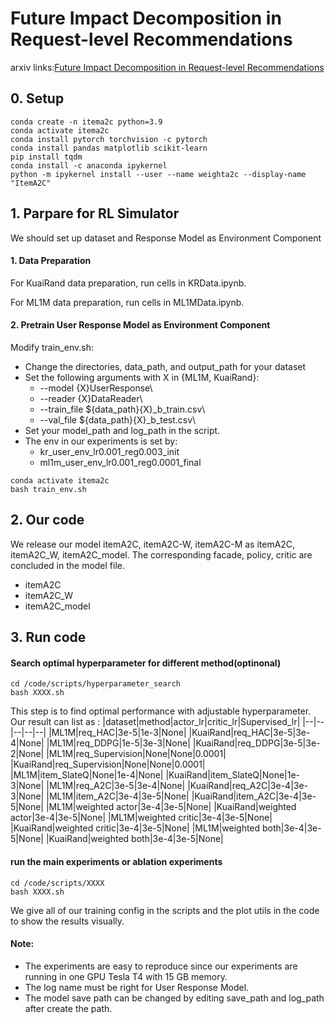 # Future Impact Decomposition in Request-level Recommendations

arxiv links:[Future Impact Decomposition in Request-level Recommendations](https://arxiv.org/abs/2401.16108)



## 0. Setup

```
conda create -n itema2c python=3.9
conda activate itema2c
conda install pytorch torchvision -c pytorch
conda install pandas matplotlib scikit-learn
pip install tqdm
conda install -c anaconda ipykernel
python -m ipykernel install --user --name weighta2c --display-name "ItemA2C"
```

## 1. Parpare for RL Simulator


We should set up dataset and  Response Model as Environment Component
#### 1. Data Preparation

For KuaiRand data preparation, run cells in KRData.ipynb. 

For ML1M data preparation, run cells in ML1MData.ipynb. 

#### 2. Pretrain User Response Model as Environment Component

Modify train_env.sh:
* Change the directories, data_path, and output_path for your dataset
* Set the following arguments with X in {ML1M, KuaiRand}:
  * --model {X}UserResponse\
  * --reader {X}DataReader\
  * --train_file ${data_path}{X}_b_train.csv\
  * --val_file ${data_path}{X}_b_test.csv\
* Set your model_path and log_path in the script.
* The env in our experiments is set by:
  *  kr_user_env_lr0.001_reg0.003_init
  *  ml1m_user_env_lr0.001_reg0.0001_final
 
```
conda activate itema2c
bash train_env.sh
```


## 2. Our code
We release our model itemA2C, itemA2C-W, itemA2C-M as itemA2C, itemA2C_W, itemA2C_model. The corresponding facade, policy, critic are concluded in the model file.
- itemA2C
- itemA2C_W
- itemA2C_model

## 3. Run code
#### Search optimal hyperparameter for different method(optinonal)
```
cd /code/scripts/hyperparameter_search
bash XXXX.sh
```
This step is to find optimal performance with adjustable hyperparameter. Our result can list as :
|dataset|method|actor_lr|critic_lr|Supervised_lr|
|--|--|--|--|--|
|ML1M|req_HAC|3e-5|1e-3|None|
|KuaiRand|req_HAC|3e-5|3e-4|None|
|ML1M|req_DDPG|1e-5|3e-3|None|
|KuaiRand|req_DDPG|3e-5|3e-2|None|
|ML1M|req_Supervision|None|None|0.0001|
|KuaiRand|req_Supervision|None|None|0.0001|
|ML1M|item_SlateQ|None|1e-4|None|
|KuaiRand|item_SlateQ|None|1e-3|None|
|ML1M|req_A2C|3e-5|3e-4|None|
|KuaiRand|req_A2C|3e-4|3e-3|None|
|ML1M|item_A2C|3e-4|3e-5|None|
|KuaiRand|item_A2C|3e-4|3e-5|None|
|ML1M|weighted actor|3e-4|3e-5|None|
|KuaiRand|weighted actor|3e-4|3e-5|None|
|ML1M|weighted critic|3e-4|3e-5|None|
|KuaiRand|weighted critic|3e-4|3e-5|None|
|ML1M|weighted both|3e-4|3e-5|None|
|KuaiRand|weighted both|3e-4|3e-5|None|

#### run the main experiments or ablation experiments
```
cd /code/scripts/XXXX
bash XXXX.sh
```

We give all of our training config in the scripts and the plot utils in the code to show the results visually.
#### Note:
- The experiments are easy to reproduce since our experiments are running in one GPU Tesla T4 with 15 GB memory.
- The log name must be right for User Response Model.
- The model save path can be changed by editing save_path and log_path after create the path.

